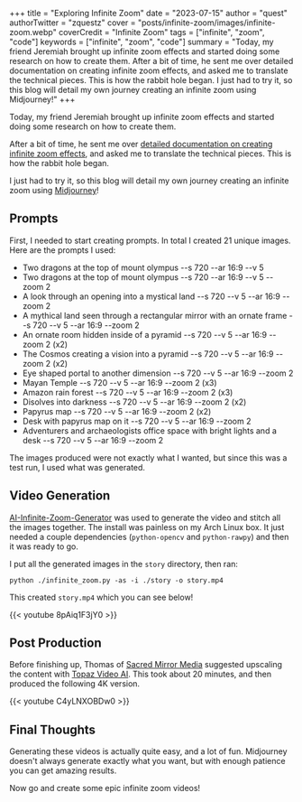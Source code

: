+++
title = "Exploring Infinite Zoom"
date = "2023-07-15"
author = "quest"
authorTwitter = "zquestz"
cover = "posts/infinite-zoom/images/infinite-zoom.webp"
coverCredit = "Infinite Zoom"
tags = ["infinite", "zoom", "code"]
keywords = ["infinite", "zoom", "code"]
summary = "Today, my friend Jeremiah brought up infinite zoom effects and started doing some research on how to create them. After a bit of time, he sent me over detailed documentation on creating infinite zoom effects, and asked me to translate the technical pieces. This is how the rabbit hole began. I just had to try it, so this blog will detail my own journey creating an infinite zoom using Midjourney!"
+++

Today, my friend Jeremiah brought up infinite zoom effects and started doing some research on how to create them.

After a bit of time, he sent me over [detailed documentation on creating infinite zoom effects](https://beltoforion.de/en/infinite_zoom/index.php), and asked me to translate the technical pieces. This is how the rabbit hole began.

I just had to try it, so this blog will detail my own journey creating an infinite zoom using [Midjourney](https://www.midjourney.com/)!

## Prompts

First, I needed to start creating prompts. In total I created 21 unique images. Here are the prompts I used:

- Two dragons at the top of mount olympus --s 720 --ar 16:9 --v 5
- Two dragons at the top of mount olympus --s 720 --ar 16:9 --v 5 --zoom 2
- A look through an opening into a mystical land --s 720 --v 5 --ar 16:9 --zoom 2
- A mythical land seen through a rectangular mirror with an ornate frame --s 720 --v 5 --ar 16:9 --zoom 2
- An ornate room hidden inside of a pyramid --s 720 --v 5 --ar 16:9 --zoom 2 (x2)
- The Cosmos creating a vision into a pyramid --s 720 --v 5 --ar 16:9 --zoom 2 (x2)
- Eye shaped portal to another dimension --s 720 --v 5 --ar 16:9 --zoom 2
- Mayan Temple --s 720 --v 5 --ar 16:9 --zoom 2 (x3)
- Amazon rain forest --s 720 --v 5 --ar 16:9 --zoom 2 (x3)
- Disolves into darkness --s 720 --v 5 --ar 16:9 --zoom 2 (x2)
- Papyrus map --s 720 --v 5 --ar 16:9 --zoom 2 (x2)
- Desk with papyrus map on it --s 720 --v 5 --ar 16:9 --zoom 2
- Adventurers and archaeologists office space with bright lights and a desk --s 720 --v 5 --ar 16:9 --zoom 2

The images produced were not exactly what I wanted, but since this was a test run, I used what was generated.

## Video Generation

[AI-Infinite-Zoom-Generator](https://github.com/beltoforion/AI-Infinite-Zoom-Generator) was used to generate the video and stitch all the images together. The install was painless on my Arch Linux box. It just needed a couple dependencies (`python-opencv` and `python-rawpy`) and then it was ready to go.

I put all the generated images in the `story` directory, then ran:

```
python ./infinite_zoom.py -as -i ./story -o story.mp4 
```

This created `story.mp4` which you can see below!

{{< youtube 8pAiq1F3jY0 >}}

## Post Production

Before finishing up, Thomas of [Sacred Mirror Media](https://www.sacredmirrormedia.com/) suggested upscaling the content with [Topaz Video AI](https://www.topazlabs.com/topaz-video-ai). This took about 20 minutes, and then produced the following 4K version.

{{< youtube C4yLNXOBDw0 >}}

## Final Thoughts

Generating these videos is actually quite easy, and a lot of fun. Midjourney doesn't always generate exactly what you want, but with enough patience you can get amazing results.

Now go and create some epic infinite zoom videos!

